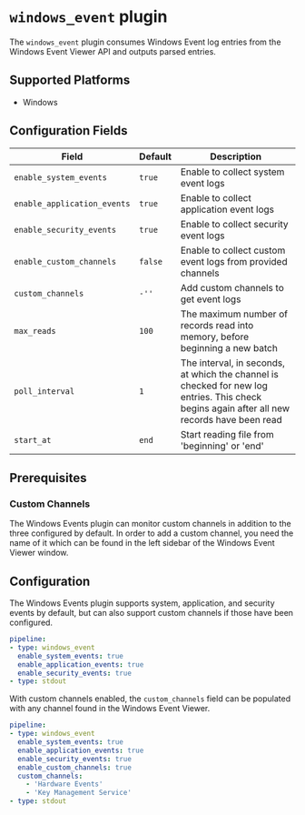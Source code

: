 # `windows_event` plugin

The `windows_event` plugin consumes Windows Event log entries from the Windows Event Viewer API and outputs parsed entries.

## Supported Platforms

- Windows

## Configuration Fields

| Field | Default | Description |
| --- | --- | --- |
| `enable_system_events` | `true` | Enable to collect system event logs |
| `enable_application_events` | `true` | Enable to collect application event logs |
| `enable_security_events` | `true`  | Enable to collect security event logs |
| `enable_custom_channels` | `false` | Enable to collect custom event logs from provided channels |
| `custom_channels` | `-''` | Add custom channels to get event logs  |
| `max_reads` | `100` | The maximum number of records read into memory, before beginning a new batch |
| `poll_interval` | `1` | The interval, in seconds, at which the channel is checked for new log entries. This check begins again after all new records have been read |
| `start_at` | `end` | Start reading file from 'beginning' or 'end' |

## Prerequisites

### Custom Channels

The Windows Events plugin can monitor custom channels in addition to the three configured by default. In order to add a custom channel, you need the name of it which can be found in the left sidebar of the Windows Event Viewer window.

## Configuration

The Windows Events plugin supports system, application, and security events by default, but can also support custom channels if those have been configured.

```yaml
pipeline:
- type: windows_event
  enable_system_events: true
  enable_application_events: true
  enable_security_events: true
- type: stdout

```

With custom channels enabled, the `custom_channels` field can be populated with any channel found in the Windows Event Viewer.

```yaml
pipeline:
- type: windows_event
  enable_system_events: true
  enable_application_events: true
  enable_security_events: true
  enable_custom_channels: true
  custom_channels:
    - 'Hardware Events'
    - 'Key Management Service'
- type: stdout

```
